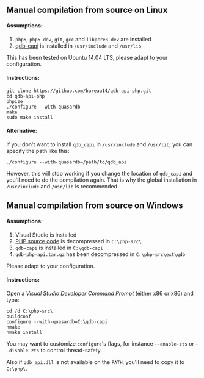 ## Manual compilation from source on Linux

#### Assumptions:

1. `php5`, `php5-dev`, `git`, `gcc` and `libpcre3-dev` are installed
2. [qdb-capi](https://download.quasardb.net/quasardb/) is installed in `/usr/include` and `/usr/lib`

This has been tested on Ubuntu 14.04 LTS, please adapt to your configuration.

#### Instructions:

    git clone https://github.com/bureau14/qdb-api-php.git
    cd qdb-api-php
    phpize
    ./configure --with-quasardb
    make
    sudo make install

#### Alternative:

If you don't want to install `qdb_capi` in `/usr/include` and `/usr/lib`, you can specify the path like this:

    ./configure --with-quasardb=/path/to/qdb_api

However, this will stop working if you change the location of `qdb_capi` and you'll need to do the compilation again.
That is why the global installation in `/usr/include` and `/usr/lib` is recommended.

## Manual compilation from source on Windows

#### Assumptions:

1. Visual Studio is installed
2. [PHP source code](http://windows.php.net/download/) is decompressed in `C:\php-src\`
3. `qdb-capi` is installed in `C:\qdb-capi`
4. `qdb-php-api.tar.gz` has been decompressed in `C:\php-src\ext\qdb`

Please adapt to your configuration.

#### Instructions:

Open a *Visual Studio Developer Command Prompt* (either x86 or x86) and type:

    cd /d C:\php-src\
    buildconf
    configure --with-quasardb=C:\qdb-capi
    nmake
    nmake install

You may want to customize `configure`'s flags, for instance `--enable-zts` or `--disable-zts` to control thread-safety.

Also if `qdb_api.dll` is not available on the `PATH`, you'll need to copy it to `C:\php\`.
